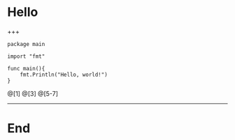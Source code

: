 # Hello

+++
```
package main

import "fmt"

func main(){
	fmt.Println("Hello, world!")
}
```
@[1]
@[3]
@[5-7]

---

# End